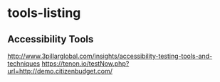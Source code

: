 # tools-listing

## Accessibility Tools
http://www.3pillarglobal.com/insights/accessibility-testing-tools-and-techniques
https://tenon.io/testNow.php?url=http://demo.citizenbudget.com/

